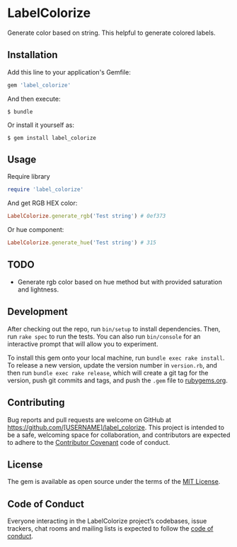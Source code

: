 # LabelColorize

Generate color based on string. This helpful to generate colored labels.

## Installation

Add this line to your application's Gemfile:

```ruby
gem 'label_colorize'
```

And then execute:

    $ bundle

Or install it yourself as:

    $ gem install label_colorize

## Usage

Require library
```rb
require 'label_colorize'
```

And get RGB HEX color:
```rb
LabelColorize.generate_rgb('Test string') # 0ef373
```

Or hue component:
```rb
LabelColorize.generate_hue('Test string') # 315
```

## TODO

- Generate rgb color based on hue method but with provided saturation and lightness.

## Development

After checking out the repo, run `bin/setup` to install dependencies. Then, run `rake spec` to run the tests. You can also run `bin/console` for an interactive prompt that will allow you to experiment.

To install this gem onto your local machine, run `bundle exec rake install`. To release a new version, update the version number in `version.rb`, and then run `bundle exec rake release`, which will create a git tag for the version, push git commits and tags, and push the `.gem` file to [rubygems.org](https://rubygems.org).

## Contributing

Bug reports and pull requests are welcome on GitHub at https://github.com/[USERNAME]/label_colorize. This project is intended to be a safe, welcoming space for collaboration, and contributors are expected to adhere to the [Contributor Covenant](http://contributor-covenant.org) code of conduct.

## License

The gem is available as open source under the terms of the [MIT License](http://opensource.org/licenses/MIT).

## Code of Conduct

Everyone interacting in the LabelColorize project’s codebases, issue trackers, chat rooms and mailing lists is expected to follow the [code of conduct](https://github.com/[USERNAME]/label_colorize/blob/master/CODE_OF_CONDUCT.md).
